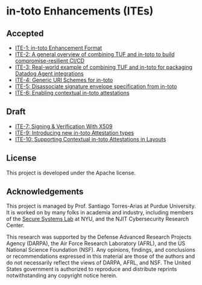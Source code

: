 # in-toto Enhancements (ITEs)

## Accepted

* [ITE-1: in-toto Enhancement Format](ITE/1/README.adoc)
* [ITE-2: A general overview of combining TUF and in-toto to build compromise-resilient CI/CD](ITE/2/README.adoc)
* [ITE-3: Real-world example of combining TUF and in-toto for packaging Datadog Agent integrations](ITE/3/README.adoc)
* [ITE-4: Generic URI Schemes for in-toto](ITE/4/README.adoc)
* [ITE-5: Disassociate signature envelope specification from in-toto](ITE/5/README.adoc)
* [ITE-6: Enabling contextual in-toto attestations](ITE/6/README.adoc)

## Draft

* [ITE-7: Signing & Verification With X509](ITE/7/README.adoc)
* [ITE-9: Introducing new in-toto Attestation types](ITE/9/README.adoc)
* [ITE-10: Supporting Contextual in-toto Attestations in Layouts](ITE/10/README.adoc)

## License

This project is developed under the Apache license.

## Acknowledgements

This project is managed by Prof. Santiago Torres-Arias at Purdue University.
It is worked on by many folks in academia and industry, including members of 
the [Secure Systems Lab](https://ssl.engineering.nyu.edu/) at NYU, and the NJIT
Cybersecurity Research Center.

This research was supported by the Defense Advanced Research Projects Agency
(DARPA), the Air Force Research Laboratory (AFRL), and the US National Science
Foundation (NSF). Any opinions, findings, and conclusions or recommendations
expressed in this material are those of the authors and do not necessarily
reflect the views of DARPA, AFRL, and NSF. The United States government is
authorized to reproduce and distribute reprints notwithstanding any copyright
notice herein.
